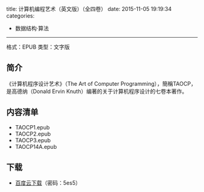 title: 计算机编程艺术（英文版）（全四卷）
date: 2015-11-05 19:19:34
categories:
  - 数据结构·算法
---

格式：EPUB
类型：文字版

<!--more-->

## 简介 ##

《计算机程序设计艺术》（The Art of Computer Programming），簡稱TAOCP，是高德纳（Donald Ervin Knuth）编著的关于计算机程序设计的七卷本著作。

## 内容清单 ##

+ TAOCP1.epub
+ TAOCP2.epub
+ TAOCP3.epub
+ TAOCP14A.epub

## 下载 ##

+ [百度云下载](http://pan.baidu.com/s/1i3fdNM1)（密码：5es5）
